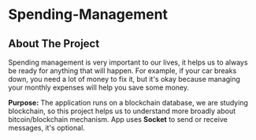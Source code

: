 # Spending-Management

## About The Project
Spending management is very important to our lives, it helps us to always be ready for anything that will happen. For example, if your car breaks down, you need a lot of money to fix it, but it's okay because managing your monthly expenses will help you save some money.

**Purpose:** The application runs on a blockchain database, we are studying blockchain, so this project helps us to understand more broadly about bitcoin/blockchain mechanism. App uses __Socket__ to send or receive messages, it's optional.
